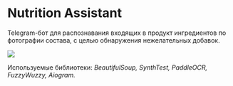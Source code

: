 # **Nutrition Assistant**

Telegram-бот для распознавания входящих в продукт ингредиентов по фотографии состава, с целью обнаружения нежелательных добавок.

![](https://github.com/rrishkulova/nutritional_assistant/blob/main/video.gif)

Используемые библиотеки: *BeautifulSoup, SynthTest, PaddleOCR, FuzzyWuzzy, Aiogram.*
